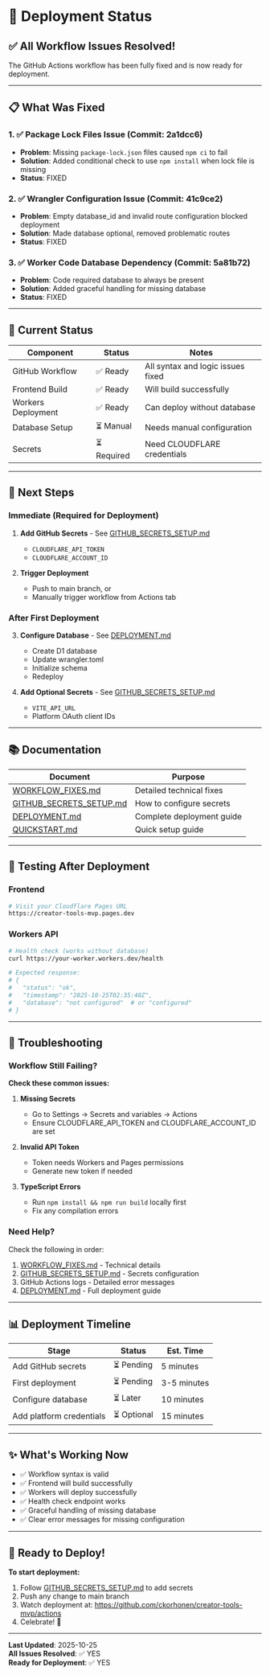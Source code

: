 # 🚀 Deployment Status

## ✅ All Workflow Issues Resolved!

The GitHub Actions workflow has been fully fixed and is now ready for deployment.

---

## 📋 What Was Fixed

### 1. ✅ Package Lock Files Issue (Commit: 2a1dcc6)
- **Problem**: Missing `package-lock.json` files caused `npm ci` to fail
- **Solution**: Added conditional check to use `npm install` when lock file is missing
- **Status**: FIXED

### 2. ✅ Wrangler Configuration Issue (Commit: 41c9ce2)
- **Problem**: Empty database_id and invalid route configuration blocked deployment
- **Solution**: Made database optional, removed problematic routes
- **Status**: FIXED

### 3. ✅ Worker Code Database Dependency (Commit: 5a81b72)
- **Problem**: Code required database to always be present
- **Solution**: Added graceful handling for missing database
- **Status**: FIXED

---

## 🎯 Current Status

| Component | Status | Notes |
|-----------|--------|-------|
| GitHub Workflow | ✅ Ready | All syntax and logic issues fixed |
| Frontend Build | ✅ Ready | Will build successfully |
| Workers Deployment | ✅ Ready | Can deploy without database |
| Database Setup | ⏳ Manual | Needs manual configuration |
| Secrets | ⏳ Required | Need CLOUDFLARE credentials |

---

## 🚦 Next Steps

### Immediate (Required for Deployment)
1. **Add GitHub Secrets** - See [GITHUB_SECRETS_SETUP.md](GITHUB_SECRETS_SETUP.md)
   - `CLOUDFLARE_API_TOKEN`
   - `CLOUDFLARE_ACCOUNT_ID`

2. **Trigger Deployment**
   - Push to main branch, or
   - Manually trigger workflow from Actions tab

### After First Deployment
3. **Configure Database** - See [DEPLOYMENT.md](DEPLOYMENT.md)
   - Create D1 database
   - Update wrangler.toml
   - Initialize schema
   - Redeploy

4. **Add Optional Secrets** - See [GITHUB_SECRETS_SETUP.md](GITHUB_SECRETS_SETUP.md)
   - `VITE_API_URL`
   - Platform OAuth client IDs

---

## 📚 Documentation

| Document | Purpose |
|----------|---------|
| [WORKFLOW_FIXES.md](WORKFLOW_FIXES.md) | Detailed technical fixes |
| [GITHUB_SECRETS_SETUP.md](GITHUB_SECRETS_SETUP.md) | How to configure secrets |
| [DEPLOYMENT.md](DEPLOYMENT.md) | Complete deployment guide |
| [QUICKSTART.md](QUICKSTART.md) | Quick setup guide |

---

## 🧪 Testing After Deployment

### Frontend
```bash
# Visit your Cloudflare Pages URL
https://creator-tools-mvp.pages.dev
```

### Workers API
```bash
# Health check (works without database)
curl https://your-worker.workers.dev/health

# Expected response:
# {
#   "status": "ok",
#   "timestamp": "2025-10-25T02:35:40Z",
#   "database": "not configured"  # or "configured"
# }
```

---

## 🔧 Troubleshooting

### Workflow Still Failing?

**Check these common issues:**

1. **Missing Secrets**
   - Go to Settings → Secrets and variables → Actions
   - Ensure CLOUDFLARE_API_TOKEN and CLOUDFLARE_ACCOUNT_ID are set

2. **Invalid API Token**
   - Token needs Workers and Pages permissions
   - Generate new token if needed

3. **TypeScript Errors**
   - Run `npm install && npm run build` locally first
   - Fix any compilation errors

### Need Help?

Check the following in order:
1. [WORKFLOW_FIXES.md](WORKFLOW_FIXES.md) - Technical details
2. [GITHUB_SECRETS_SETUP.md](GITHUB_SECRETS_SETUP.md) - Secrets configuration
3. GitHub Actions logs - Detailed error messages
4. [DEPLOYMENT.md](DEPLOYMENT.md) - Full deployment guide

---

## 📊 Deployment Timeline

| Stage | Status | Est. Time |
|-------|--------|-----------|
| Add GitHub secrets | ⏳ Pending | 5 minutes |
| First deployment | ⏳ Pending | 3-5 minutes |
| Configure database | ⏳ Later | 10 minutes |
| Add platform credentials | ⏳ Optional | 15 minutes |

---

## ✨ What's Working Now

- ✅ Workflow syntax is valid
- ✅ Frontend will build successfully
- ✅ Workers will deploy successfully
- ✅ Health check endpoint works
- ✅ Graceful handling of missing database
- ✅ Clear error messages for missing configuration

---

## 🎉 Ready to Deploy!

**To start deployment:**

1. Follow [GITHUB_SECRETS_SETUP.md](GITHUB_SECRETS_SETUP.md) to add secrets
2. Push any change to main branch
3. Watch deployment at: https://github.com/ckorhonen/creator-tools-mvp/actions
4. Celebrate! 🎊

---

**Last Updated**: 2025-10-25  
**All Issues Resolved**: ✅ YES  
**Ready for Deployment**: ✅ YES
